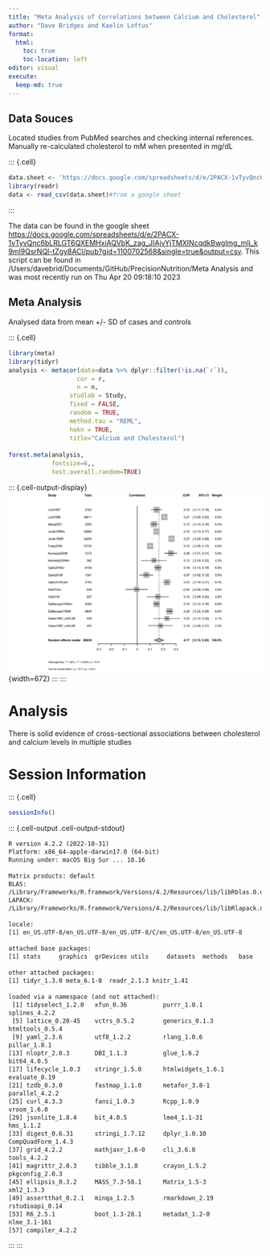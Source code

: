 ```yaml
---
title: "Meta Analysis of Correlations between Calcium and Cholesterol"
author: "Dave Bridges and Kaelin Loftus"
format:
  html:
    toc: true
    toc-location: left
editor: visual
execute:
  keep-md: true
---
```






## Data Souces

Located studies from PubMed searches and checking internal references. Manually re-calculated cholesterol to mM when presented in mg/dL


::: {.cell}

```{.r .cell-code}
data.sheet <- 'https://docs.google.com/spreadsheets/d/e/2PACX-1vTyvQnc6bLRLGT6QXEMHxiAQVbK_zag_JIAjvYjTMXINcqdkBwglmg_mlj_k9ml9QsrNQl-tZgy8ACl/pub?gid=1100702568&single=true&output=csv'
library(readr)
data <- read_csv(data.sheet)#from a google sheet
```
:::


The data can be found in the google sheet https://docs.google.com/spreadsheets/d/e/2PACX-1vTyvQnc6bLRLGT6QXEMHxiAQVbK_zag_JIAjvYjTMXINcqdkBwglmg_mlj_k9ml9QsrNQl-tZgy8ACl/pub?gid=1100702568&single=true&output=csv. This script can be found in /Users/davebrid/Documents/GitHub/PrecisionNutrition/Meta Analysis and was most recently run on Thu Apr 20 09:18:10 2023

## Meta Analysis

Analysed data from mean +/- SD of cases and controls


::: {.cell}

```{.r .cell-code}
library(meta)
library(tidyr)
analysis <- metacor(data=data %>% dplyr::filter(!is.na(`r`)),
                   cor = r, 
                   n = n,
                 studlab = Study,
                 fixed = FALSE,
                 random = TRUE,
                 method.tau = "REML",
                 hakn = TRUE,
                 title="Calcium and Cholesterol")

forest.meta(analysis,
            fontsize=6,,
            test.overall.random=TRUE)
```

::: {.cell-output-display}
![](figures/ca-chol-meta-1.png){width=672}
:::
:::


# Analysis

There is solid evidence of cross-sectional associations between cholesterol and calcium levels in multiple studies

# Session Information


::: {.cell}

```{.r .cell-code}
sessionInfo()
```

::: {.cell-output .cell-output-stdout}
```
R version 4.2.2 (2022-10-31)
Platform: x86_64-apple-darwin17.0 (64-bit)
Running under: macOS Big Sur ... 10.16

Matrix products: default
BLAS:   /Library/Frameworks/R.framework/Versions/4.2/Resources/lib/libRblas.0.dylib
LAPACK: /Library/Frameworks/R.framework/Versions/4.2/Resources/lib/libRlapack.dylib

locale:
[1] en_US.UTF-8/en_US.UTF-8/en_US.UTF-8/C/en_US.UTF-8/en_US.UTF-8

attached base packages:
[1] stats     graphics  grDevices utils     datasets  methods   base     

other attached packages:
[1] tidyr_1.3.0 meta_6.1-0  readr_2.1.3 knitr_1.41 

loaded via a namespace (and not attached):
 [1] tidyselect_1.2.0   xfun_0.36          purrr_1.0.1        splines_4.2.2     
 [5] lattice_0.20-45    vctrs_0.5.2        generics_0.1.3     htmltools_0.5.4   
 [9] yaml_2.3.6         utf8_1.2.2         rlang_1.0.6        pillar_1.8.1      
[13] nloptr_2.0.3       DBI_1.1.3          glue_1.6.2         bit64_4.0.5       
[17] lifecycle_1.0.3    stringr_1.5.0      htmlwidgets_1.6.1  evaluate_0.19     
[21] tzdb_0.3.0         fastmap_1.1.0      metafor_3.8-1      parallel_4.2.2    
[25] curl_4.3.3         fansi_1.0.3        Rcpp_1.0.9         vroom_1.6.0       
[29] jsonlite_1.8.4     bit_4.0.5          lme4_1.1-31        hms_1.1.2         
[33] digest_0.6.31      stringi_1.7.12     dplyr_1.0.10       CompQuadForm_1.4.3
[37] grid_4.2.2         mathjaxr_1.6-0     cli_3.6.0          tools_4.2.2       
[41] magrittr_2.0.3     tibble_3.1.8       crayon_1.5.2       pkgconfig_2.0.3   
[45] ellipsis_0.3.2     MASS_7.3-58.1      Matrix_1.5-3       xml2_1.3.3        
[49] assertthat_0.2.1   minqa_1.2.5        rmarkdown_2.19     rstudioapi_0.14   
[53] R6_2.5.1           boot_1.3-28.1      metadat_1.2-0      nlme_3.1-161      
[57] compiler_4.2.2    
```
:::
:::
